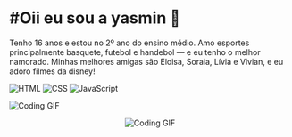 <h1>
 #Oii eu sou a yasmin 🎀
</h1>


Tenho 16 anos e estou no 2º ano do ensino médio. Amo esportes principalmente basquete, futebol e handebol — e eu tenho o melhor  namorado. Minhas melhores amigas são Eloisa, Soraia, Lívia e Vivian, e eu adoro filmes da disney!






![HTML](https://img.shields.io/badge/-HTML-orange?logo=html5&logoColor=white)
![CSS](https://img.shields.io/badge/-CSS-blue?logo=css3&logoColor=white)
![JavaScript](https://img.shields.io/badge/-JavaScript-yellow?logo=javascript&logoColor=black)

![Coding GIF](https://i.pinimg.com/originals/99/da/3f/99da3f13dd47d4178e4325f32b1ea235.gif)

<p align="center">
  <img src="https://i.pinimg.com/originals/99/da/3f/99da3f13dd47d4178e4325f32b1ea235.gif" alt="Coding GIF" />
</p>

